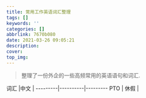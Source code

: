 ```yaml
---
title: 常用工作英语词汇整理
tags: []
keywords: ''
categories: []
abbrlink: 7670b080
date: 2021-03-26 09:05:21
description:
cover:
top_img:
---
```


> 整理了一份外企的一些高频常用的英语语句和词汇.

词汇 |中文 | 
---------|----------|---------
 PTO | 休假 |
